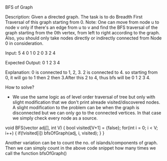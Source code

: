 BFS of Graph

Description: Given a directed graph. The task is to do Breadth First Traversal of this graph starting from 0.
Note: One can move from node u to node v only if there's an edge from u to v and find the BFS traversal of the graph starting from the 0th vertex, from left to right according to the graph. Also, you should only take nodes directly or indirectly connected from Node 0 in consideration.

Input:
5 4
0 1 
0 2
0 3 
2 4

Expected Output: 
0 1 2 3 4 

Explanation: 
0 is connected to 1, 2, 3.
2 is connected to 4.
so starting from 0, it will go to 1 then 2
then 3.After this 2 to 4, thus bfs will be
0 1 2 3 4.

How to solve?
- We use the same logic as of level order traversal of tree but only with slight modification that we don't print alreade visited/discovered nodes.
A slight modification to the problem can be when the graph is disconnected but we can only go to the connected vertices. In that case we simply check every node as a source.

void BFS(vector<int> adj[], int V) {
    bool visited[V+1] = {false};
    for(int i = 0; i < V; i++) {
        if(!visited[i])
            bfsOfGraph(adj, i, visited);
    }
}

Another variation can be to count the no. of islands/components of graph. Then we can simply count in the above code snippet how many times we call the function bfsOfGraph()
